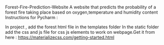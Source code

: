 Forest-Fire-Prediction-Website
A website that predicts the probability of a forest fire taking place based on oxygen,temperature and humidity content Instructions for Pycharm :

In project , add the forest html file in the templates folder
In the static folder add the css and js file for css js elements to work on webpage.Get it from here : https://materializecss.com/getting-started.html

